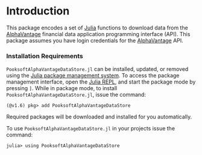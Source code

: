 # Introduction
This package encodes a set of [Julia](https://julialang.org) functions to download data from the [AlphaVantage](https://www.alphavantage.co) financial data application programming interface (API). This package assumes you have login credentials for the [AlphaVantage](https://www.alphavantage.co) API.

### Installation Requirements
``PooksoftAlphaVantageDataStore.jl`` can be installed, updated, or removed using the [Julia package management system](https://docs.julialang.org/en/v1/stdlib/Pkg/). To access the package management interface, open the [Julia REPL](https://docs.julialang.org/en/v1/stdlib/REPL/), and start the package mode by pressing `]`.
While in package mode, to install ``PooksoftAlphaVantageDataStore.jl``, issue the command:

    (@v1.6) pkg> add PooksoftAlphaVantageDataStore

Required packages will be downloaded and installed for you automatically. 

To use ``PooksoftAlphaVantageDataStore.jl`` in your projects issue the command:

    julia> using PooksoftAlphaVantageDataStore

